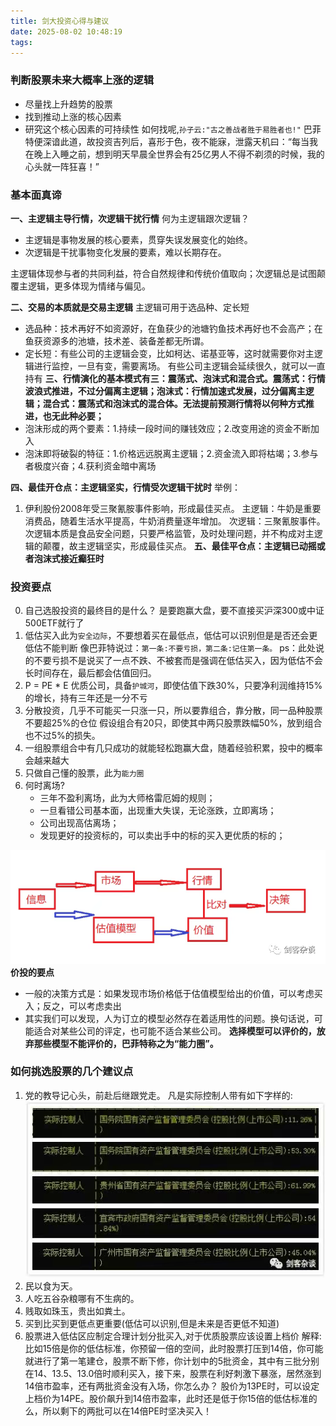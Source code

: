```yaml
---
title: 剑大投资心得与建议
date: 2025-08-02 10:48:19
tags:
---
```

### 判断股票未来大概率上涨的逻辑
- 尽量找上升趋势的股票
- 找到推动上涨的核心因素
- 研究这个核心因素的可持续性
如何找呢,`孙子云:"古之善战者胜于易胜者也!"`
巴菲特便深谙此道，故投资吉列后，喜形于色，夜不能寐，泄露天机曰：“每当我在晚上入睡之前，想到明天早晨全世界会有25亿男人不得不剃须的时候，我的心头就一阵狂喜！”

### 基本面真谛
**一、主逻辑主导行情，次逻辑干扰行情**
    何为主逻辑跟次逻辑？
- 主逻辑是事物发展的核心要素，贯穿失误发展变化的始终。
- 次逻辑是干扰事物变化发展的要素，难以长期存在。

主逻辑体现参与者的共同利益，符合自然规律和传统价值取向；次逻辑总是试图颠覆主逻辑，更多体现为情绪与偏见。

**二、交易的本质就是交易主逻辑**
主逻辑可用于选品种、定长短
- 选品种：技术再好不如资源好，在鱼获少的池塘钓鱼技术再好也不会高产；在鱼获资源多的池塘，技术差、装备差都无所谓。
- 定长短：有些公司的主逻辑会变，比如柯达、诺基亚等，这时就需要你对主逻辑进行监控，一旦有变，需要离场。
有些公司主逻辑会延续很久，就可以一直持有
**三、行情演化的基本模式有三：震荡式、泡沫式和混合式。震荡式：行情波浪式推进，不过分偏离主逻辑；泡沫式：行情加速式发展，过分偏离主逻辑；混合式：震荡式和泡沫式的混合体。无法提前预测行情将以何种方式推进，也无此种必要；**
- 泡沫形成的两个要素：1.持续一段时间的赚钱效应；2.改变用途的资金不断加入
- 泡沫即将破裂的特征：1.价格远远脱离主逻辑；2.资金流入即将枯竭；3.参与者极度兴奋；4.获利资金暗中离场

**四、最佳开仓点：主逻辑坚实，行情受次逻辑干扰时**
举例：
1. 伊利股份2008年受三聚氰胺事件影响，形成最佳买点。
主逻辑：牛奶是重要消费品，随着生活水平提高，牛奶消费量逐年增加。
次逻辑：三聚氰胺事件。
次逻辑本质是食品安全问题，只要严格监管，及时处理问题，并不构成对主逻辑的颠覆，故主逻辑坚实，形成最佳买点。
**五、最佳平仓点：主逻辑已动摇或者泡沫式接近癫狂时**

### 投资要点
0. 自己选股投资的最终目的是什么？
是要跑赢大盘，要不直接买沪深300或中证500ETF就行了
1. 低估买入此为`安全边际`，不要想着买在最低点，低估可以识别但是是否还会更低估不能判断
像巴菲特说过：`第一条:不要亏损，第二条:记住第一条。`
ps：此处说的不要亏损不是说买了一点不跌、不被套而是强调在低估买入，因为低估不会长时间存在，最后都会估值回归。
2. P = PE * E
优质公司，具备`护城河`，即使估值下跌30%，只要净利润维持15%的增长，持有三年还是一分不亏
3. 分散投资，几乎不可能买一只涨一只，所以要靠组合，靠分散，同一品种股票不要超25%的仓位
假设组合有20只，即使其中两只股票跌幅50%，放到组合也不过5%的损失。
4. 一组股票组合中有几只成功的就能轻松跑赢大盘，随着经验积累，投中的概率会越来越大
5. 只做自己懂的股票，此为`能力圈`
6. 何时离场?
    - 三年不盈利离场，此为大师格雷厄姆的规则；
    - 一旦看错公司基本面，出现重大失误，无论涨跌，立即离场；
    - 公司出现高估离场；
    - 发现更好的投资标的，可以卖出手中的标的买入更优质的标的；

![](./剑大投资心得与建议/jiatou.png)
**价投的要点**
- 一般的决策方式是：如果发现市场价格低于估值模型给出的价值，可以考虑买入；反之，可以考虑卖出
- 其实我们可以发现，人为订立的模型必然存在着适用性的问题。换句话说，可能适合对某些公司的评定，也可能不适合某些公司。
**选择模型可以评价的，放弃那些模型不能评价的，巴菲特称之为“能力圈”。**

### 如何挑选股票的几个建议点
1. 党的教导记心头，前赴后继跟党走。
凡是实际控制人带有如下字样的:
![](./剑大投资心得与建议/2.png)
2. 民以食为天。 
3. 人吃五谷杂粮哪有不生病的。
4. 贱取如珠玉，贵出如粪土。
5. 买到比买到更低点更重要(低估可以识别,但是未来是否更低不知道)
6. 股票进入低估区应制定合理计划分批买入,对于优质股票应该设置上档价
    解释: 比如15倍是你的低估标准，你预留一倍的空间，此时股票打压到14倍，你可能就进行了第一笔建仓，股票不断下修，你计划中的5批资金，其中有三批分别在14、13.5、13.0倍时顺利买入，接下来，股票在利好刺激下暴涨，居然涨到14倍市盈率，还有两批资金没有入场，你怎么办？
    股价为13PE时，可以设定上档价为14PE。股价飙升到14倍市盈率，此时还是低于你15倍的低估标准的么，所以剩下的两批可以在14倍PE时坚决买入！